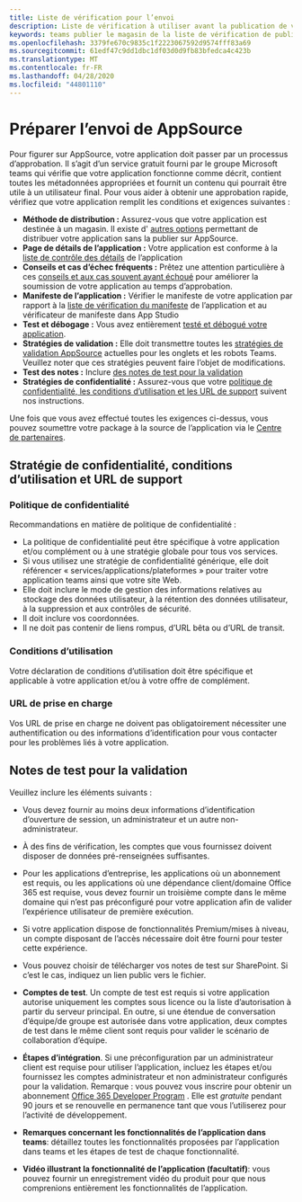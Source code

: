 ```yaml
---
title: Liste de vérification pour l’envoi
description: Liste de vérification à utiliser avant la publication de votre application Microsoft teams vers AppSource
keywords: teams publier le magasin de la liste de vérification de publication Office Publishing prepare
ms.openlocfilehash: 3379fe670c9835c1f2223067592d9574fff83a69
ms.sourcegitcommit: 61edf47c9dd1dbc1df03d0d9fb83bfedca4c423b
ms.translationtype: MT
ms.contentlocale: fr-FR
ms.lasthandoff: 04/28/2020
ms.locfileid: "44801110"
---
```

# <a name="prepare-for-appsource-submission"></a>Préparer l’envoi de AppSource  

Pour figurer sur AppSource, votre application doit passer par un processus d’approbation. Il s’agit d’un service gratuit fourni par le groupe Microsoft teams qui vérifie que votre application fonctionne comme décrit, contient toutes les métadonnées appropriées et fournit un contenu qui pourrait être utile à un utilisateur final. Pour vous aider à obtenir une approbation rapide, vérifiez que votre application remplit les conditions et exigences suivantes :

* **Méthode de distribution :** Assurez-vous que votre application est destinée à un magasin. Il existe d' [autres options](../../overview.md) permettant de distribuer votre application sans la publier sur AppSource.
* **Page de détails de l’application :** Votre application est conforme à la [liste de contrôle des détails](detail-page-checklist.md) de l’application
* **Conseils et cas d’échec fréquents :** Prêtez une attention particulière à ces [conseils et aux cas souvent ayant échoué](frequently-failed-cases.md) pour améliorer la soumission de votre application au temps d’approbation.
* **Manifeste de l’application :** Vérifier le manifeste de votre application par rapport à la [liste de vérification du manifeste](app-manifest-checklist.md) de l’application et au vérificateur de manifeste dans App Studio
* **Test et débogage :** Vous avez entièrement [testé et débogué votre application](../../../build-and-test/debug.md).
* **Stratégies de validation :** Elle doit transmettre toutes les [stratégies de validation AppSource](https://docs.microsoft.com/legal/marketplace/certification-policies#1140-teams) actuelles pour les onglets et les robots Teams. Veuillez noter que ces stratégies peuvent faire l’objet de modifications.
* **Test des notes :** Inclure [des notes de test pour la validation](#test-notes-for-validation)
* **Stratégies de confidentialité :** Assurez-vous que votre [politique de confidentialité, les conditions d’utilisation et les URL de support](#privacy-policy-terms-of-use-and-support-urls) suivent nos instructions.

Une fois que vous avez effectué toutes les exigences ci-dessus, vous pouvez soumettre votre package à la source de l’application via le [Centre de partenaires](/office/dev/store/use-partner-center-to-submit-to-appsource).

## <a name="privacy-policy-terms-of-use-and-support-urls"></a>Stratégie de confidentialité, conditions d’utilisation et URL de support

### <a name="privacy-policy"></a>Politique de confidentialité

Recommandations en matière de politique de confidentialité :
* La politique de confidentialité peut être spécifique à votre application et/ou complément ou à une stratégie globale pour tous vos services. 
* Si vous utilisez une stratégie de confidentialité générique, elle doit référencer « services/applications/plateformes » pour traiter votre application teams ainsi que votre site Web. 
* Elle doit inclure le mode de gestion des informations relatives au stockage des données utilisateur, à la rétention des données utilisateur, à la suppression et aux contrôles de sécurité.
* Il doit inclure vos coordonnées.
* Il ne doit pas contenir de liens rompus, d’URL bêta ou d’URL de transit. 

### <a name="terms-of-use"></a>Conditions d’utilisation

Votre déclaration de conditions d’utilisation doit être spécifique et applicable à votre application et/ou à votre offre de complément.

### <a name="support-urls"></a>URL de prise en charge

Vos URL de prise en charge ne doivent pas obligatoirement nécessiter une authentification ou des informations d’identification pour vous contacter pour les problèmes liés à votre application.

## <a name="test-notes-for-validation"></a>Notes de test pour la validation

Veuillez inclure les éléments suivants :

* Vous devez fournir au moins deux informations d’identification d’ouverture de session, un administrateur et un autre non-administrateur.

* À des fins de vérification, les comptes que vous fournissez doivent disposer de données pré-renseignées suffisantes.

* Pour les applications d’entreprise, les applications où un abonnement est requis, ou les applications où une dépendance client/domaine Office 365 est requise, vous devez fournir un troisième compte dans le même domaine qui n’est pas préconfiguré pour votre application afin de valider l’expérience utilisateur de première exécution.

* Si votre application dispose de fonctionnalités Premium/mises à niveau, un compte disposant de l’accès nécessaire doit être fourni pour tester cette expérience.

* Vous pouvez choisir de télécharger vos notes de test sur SharePoint. Si c’est le cas, indiquez un lien public vers le fichier.

* **Comptes de test**. Un compte de test est requis si votre application autorise uniquement les comptes sous licence ou la liste d’autorisation à partir du serveur principal. En outre, si une étendue de conversation d’équipe/de groupe est autorisée dans votre application, deux comptes de test dans le même client sont requis pour valider le scénario de collaboration d’équipe.

* **Étapes d’intégration**. Si une préconfiguration par un administrateur client est requise pour utiliser l’application, incluez les étapes et/ou fournissez les comptes administrateur et non administrateur configurés pour la validation. Remarque : vous pouvez vous inscrire pour obtenir un abonnement [Office 365 Developer Program](https://developer.microsoft.com/microsoft-365/dev-program) . Elle est *gratuite* pendant 90 jours et se renouvelle en permanence tant que vous l’utiliserez pour l’activité de développement.

* **Remarques concernant les fonctionnalités de l’application dans teams**: détaillez toutes les fonctionnalités proposées par l’application dans teams et les étapes de test de chaque fonctionnalité.

* **Vidéo illustrant la fonctionnalité de l’application (facultatif)**: vous pouvez fournir un enregistrement vidéo du produit pour que nous comprenions entièrement les fonctionnalités de l’application.



